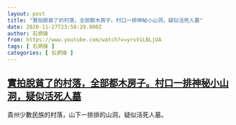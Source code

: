 ```yaml
---
layout: post
title: "實拍脫貧了的村落，全部都木房子。村口一排神秘小山洞，疑似活死人墓"
date: 2020-11-27T23:58:29.000Z
author: 石炳锋
from: https://www.youtube.com/watch?v=yrsViLBLjOA
tags: [ 石炳锋 ]
categories: [ 石炳锋 ]
---
```

<!--1606521509000-->
[實拍脫貧了的村落，全部都木房子。村口一排神秘小山洞，疑似活死人墓](https://www.youtube.com/watch?v=yrsViLBLjOA)
------

<div>
貴州少數民族的村落，山下一排排的山洞，疑似活死人墓。
</div>
